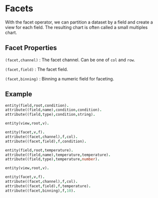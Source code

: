 # Facets

With the facet operator, we can partition a dataset by a field and create a view for each field. The resulting chart is
often called a small multiples chart.

## Facet Properties

`(facet,channel)` : The facet channel. Can be one of `col` and `row`.

`(facet,field)` : The facet field.

`(facet,binning)` : Binning a numeric field for faceting.

## Example

```prolog
entity(field,root,condition).
attribute((field,name),condition,condition).
attribute((field,type),condition,string).

entity(view,root,v).

entity(facet,v,f).
attribute((facet,channel),f,col).
attribute((facet,field),f,condition).
```

```prolog
entity(field,root,temperature).
attribute((field,name),temperature,temperature).
attribute((field,type),temperature,number).

entity(view,root,v).

entity(facet,v,f).
attribute((facet,channel),f,col).
attribute((facet,field),f,temperature).
attribute((facet,binning),f,10).
```
